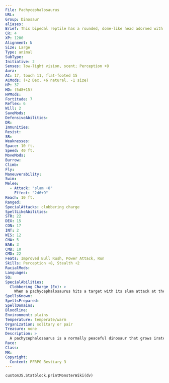 ```yaml
---
File: Pachycephalosaurus
URL: 
Group: Dinosaur
aliases: 
Brief: This bipedal reptile has a rounded, dome-like head adorned with bony frills and ridges.
CR: 4
XP: 1200
Alignment: N
Size: Large
Type: animal
SubType: 
Initiative: 2
Senses: low-light vision, scent; Perception +8
Aura: 
AC: 17, touch 11, flat-footed 15
ACMods: (+2 Dex, +6 natural, -1 size)
HP: 37
HD: (5d8+15)
HPMods: 
Fortitude: 7
Reflex: 6
Will: 2
SaveMods: 
DefensiveAbilities: 
DR: 
Immunities: 
Resist: 
SR: 
Weaknesses: 
Space: 10 ft.
Speed: 40 ft.
MoveMods: 
Burrow: 
Climb: 
Fly: 
Maneuverability: 
Swim: 
Melee: 
  - Attack: "slam +8"
    Effect: "2d6+9"
Reach: 10 ft.
Ranged: 
SpecialAttacks: clobbering charge
SpellLikeAbilities: 
STR: 22
DEX: 15
CON: 17
INT: 2
WIS: 12
CHA: 5
BAB: 3
CMB: 10
CMD: 22
Feats: Improved Bull Rush, Power Attack, Run
Skills: Perception +8, Stealth +2
RacialMods: 
Languages: 
SQ: 
SpecialAbilities:
  Clobbering Charge (Ex): >
    When a pachycephalosaurus hits a target with its slam attack at the end of a charge, it can initiate a bull rush as a free action to move the struck target back in the same direction as the dinosaur's charge. The pachycephalosaurus cannot move with the target of the bull rush. If a pachycephalosaurus scores a critical hit against a creature with its slam attack at the end of a charge, it also staggers the target for 1 round. If the victim succeeds at a DC 18 Fortitude save, the stagger effect is negated, but the victim still suffers the effects of the dinosaur's bull rush attempt. The save DC is Strength-based.
SpellsKnown: 
SpellsPrepared: 
SpellDomains: 
Bloodline: 
Environment: plains
Temperature: temperate/warm
Organization: solitary or pair
Treasure: none
Description: >
  A pachycephalosaurus is a normally peaceful dinosaur that grows irate and violent during mating season or when its herd is intruded upon by potential predators. The dinosaur's skull has a distinctive dome-shaped crown surrounded by numerous bony horns- this, combined with the dinosaur's powerful, compact neck, allows it to make battering-ram-like charges capable of inf licting great damage.  Pachycephalosauruses grow to a length of 15 feet and weigh 1,400 pounds.  Pachycephalosaurus Companions  Starting Statistics: Size Medium; Speed 30 ft.; AC +3 natural armor; Attack gore (1d8); Ability Scores Str 15, Dex 16, Con 13, Int 2, Wis 12, Cha 5.  7th-Level Advancement: Size Large; AC +2 natural armor; Attack gore (1d10); Ability Scores Str +8, Dex -2, Con +4; Special Qualities clobbering charge.
Race: 
Class: 
MR: 
Copyright:
  Content: PFRPG Bestiary 3
---
```

```dataviewjs
customJS.Statblock.printMonsterWiki(dv)
```
